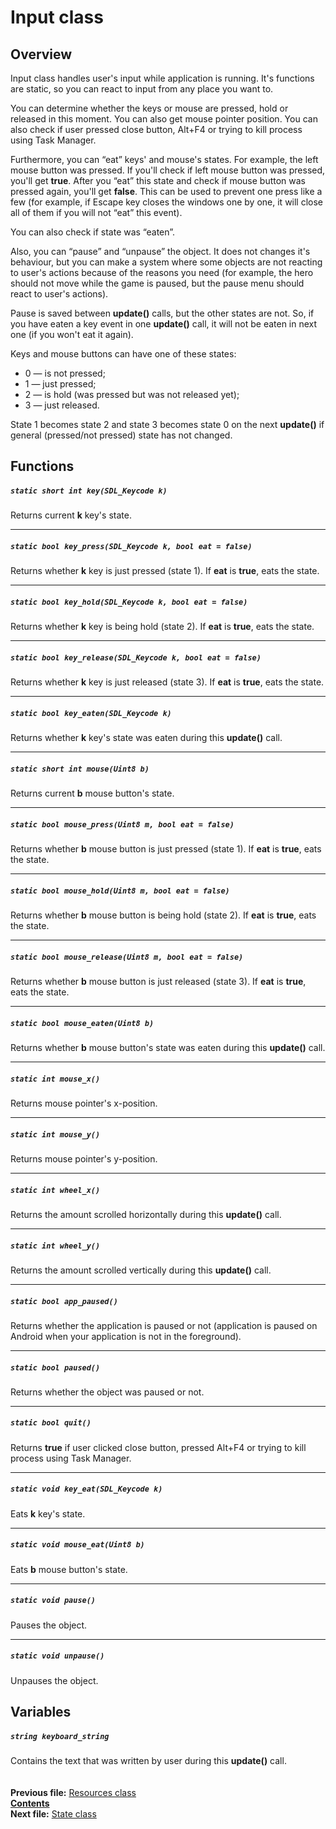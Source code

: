 ﻿# Input class

## Overview

Input class handles user's input while application is running. It's functions are static, so you can react to input from any place you want to.

You can determine whether the keys or mouse are pressed, hold or released in this moment. You can also get mouse pointer position. You can also check if user pressed close button, Alt+F4 or trying to kill process using Task Manager.

Furthermore, you can “eat” keys' and mouse's states. For example, the left mouse button was pressed. If you'll check if left mouse button was pressed, you'll get **true**. After you “eat” this state and check if mouse button was pressed again, you'll get **false**. This can be used to prevent one press like a few (for example, if Escape key closes the windows one by one, it will close all of them if you will not “eat” this event).

You can also check if state was “eaten”.

Also, you can “pause” and “unpause” the object. It does not changes it's behaviour, but you can make a system where some objects are not reacting to user's actions because of the reasons you need (for example, the hero should not move while the game is paused, but the pause menu should react to user's actions).

Pause is saved between **update()** calls, but the other states are not. So, if you have eaten a key event in one **update()** call, it will not be eaten in next one (if you won't eat it again).

Keys and mouse buttons can have one of these states:
* 0 — is not pressed;
* 1 — just pressed;
* 2 — is hold (was pressed but was not released yet);
* 3 — just released.

State 1 becomes state 2 and state 3 becomes state 0 on the next **update()** if general (pressed/not pressed) state has not changed.

## Functions

##### `static short int key(SDL_Keycode k)`
Returns current **k** key's state.  

----
##### `static bool key_press(SDL_Keycode k, bool eat = false)`
Returns whether **k** key is just pressed (state 1). If **eat** is **true**, eats the state.  

----
##### `static bool key_hold(SDL_Keycode k, bool eat = false)`
Returns whether **k** key is being hold (state 2). If **eat** is **true**, eats the state.  

----
##### `static bool key_release(SDL_Keycode k, bool eat = false)`
Returns whether **k** key is just released (state 3). If **eat** is **true**, eats the state. 

----
##### `static bool key_eaten(SDL_Keycode k)`
Returns whether **k** key's state was eaten during this **update()** call.  

----
##### `static short int mouse(Uint8 b)`
Returns current **b** mouse button's state.  

----
##### `static bool mouse_press(Uint8 m, bool eat = false)`
Returns whether **b** mouse button is just pressed (state 1). If **eat** is **true**, eats the state.  

----
##### `static bool mouse_hold(Uint8 m, bool eat = false)`
Returns whether **b** mouse button is being hold (state 2). If **eat** is **true**, eats the state.  

----
##### `static bool mouse_release(Uint8 m, bool eat = false)`
Returns whether **b** mouse button is just released (state 3). If **eat** is **true**, eats the state.  

----
##### `static bool mouse_eaten(Uint8 b)`
Returns whether **b** mouse button's state was eaten during this **update()** call.  

----
##### `static int mouse_x()`
Returns mouse pointer's x-position.  

----
##### `static int mouse_y()`
Returns mouse pointer's y-position.  

----
##### `static int wheel_x()`
Returns the amount scrolled horizontally during this **update()** call.  

----
##### `static int wheel_y()`
Returns the amount scrolled vertically during this **update()** call.  

----
##### `static bool app_paused()`
Returns whether the application is paused or not (application is paused on Android when your application is not in the foreground).

----
##### `static bool paused()`
Returns whether the object was paused or not.  

----
##### `static bool quit()`
Returns **true** if user clicked close button, pressed Alt+F4 or trying to kill process using Task Manager.  

----
##### `static void key_eat(SDL_Keycode k)`
Eats **k** key's state.  

----
##### `static void mouse_eat(Uint8 b)`
Eats **b** mouse button's state.  

----
##### `static void pause()`
Pauses the object.  

----
##### `static void unpause()`
Unpauses the object.  

## Variables

##### `string keyboard_string`
Contains the text that was written by user during this **update()** call.  
   
   
**Previous file:** [Resources class](07_Resources.md)  
**[Contents](00_Contents.md)**  
**Next file:** [State class](09_State.md)